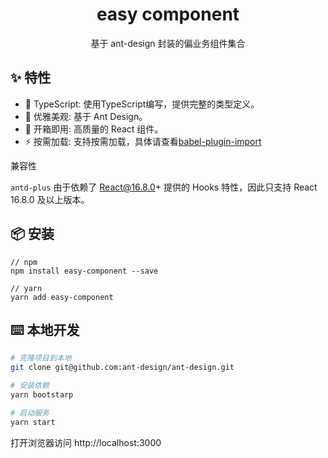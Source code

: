 
<h1 align="center">easy component</h1>

<div align="center">
基于 ant-design 封装的偏业务组件集合

</div>

## ✨ 特性

* 🚀 TypeScript: 使用TypeScript编写，提供完整的类型定义。
* 💎 优雅美观: 基于 Ant Design。
* 🎉 开箱即用: 高质量的 React 组件。
* ⚡️ 按需加载: 支持按需加载，具体请查看[babel-plugin-import](https://github.com/ant-design/babel-plugin-import)

兼容性

`antd-plus` 由于依赖了 React@16.8.0+ 提供的 Hooks 特性，因此只支持 React 16.8.0 及以上版本。

## 📦 安装

```
// npm
npm install easy-component --save

// yarn
yarn add easy-component
```

## ⌨️ 本地开发

```bash
# 克隆项目到本地
git clone git@github.com:ant-design/ant-design.git

# 安装依赖
yarn bootstarp

# 启动服务
yarn start
```

打开浏览器访问 http://localhost:3000
